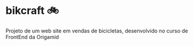 # bikcraft 🚲

Projeto de um web site em vendas de bicicletas, desenvolvido no curso de FrontEnd da Origamid 
